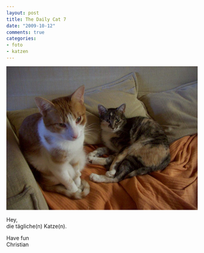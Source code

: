 ```yaml
--- 
layout: post
title: The Daily Cat 7
date: "2009-10-12"
comments: true
categories: 
- foto
- katzen
---
```

![cat9](/static/wpdata/2010/12/cat9.jpg)
<p>Hey, <br />die tägliche(n) Katze(n). <p /> Have fun <br />Christian</p>
